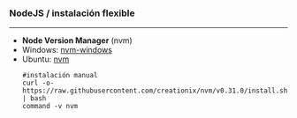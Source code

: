 ### NodeJS / instalación flexible
<hr/>

* **Node Version Manager** (nvm)
* Windows: [nvm-windows](https://github.com/creationix/nvm)
* Ubuntu: [nvm](https://github.com/creationix/nvm)
    ```shell
    #instalación manual
    curl -o- https://raw.githubusercontent.com/creationix/nvm/v0.31.0/install.sh | bash
    command -v nvm
    ```